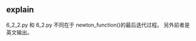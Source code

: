 <!--
 * @Author: Jx L li.junxian@outlook.com
 * @Date: 2023-10-15 08:33:31
 * @LastEditors: Jx L li.junxian@outlook.com
 * @LastEditTime: 2023-10-15 08:34:21
 * @FilePath: /2023aut-y2s/zuiyouhua/06_最速_牛顿法/readme.md
 * @Description: 这是默认设置,请设置`customMade`, 打开koroFileHeader查看配置 进行设置: https://github.com/OBKoro1/koro1FileHeader/wiki/%E9%85%8D%E7%BD%AE
-->
## explain
6_2_2.py 和 6_2.py 不同在于 newton_function()的最后迭代过程。
另外前者是英文输出。